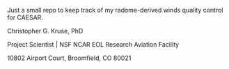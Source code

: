 Just a small repo to keep track of my radome-derived winds quality control for CAESAR.

Christopher G. Kruse, PhD

Project Scientist | NSF NCAR EOL Research Aviation Facility

10802 Airport Court, Broomfield, CO 80021
